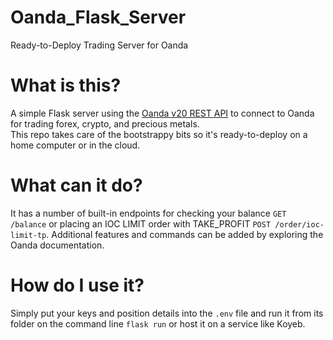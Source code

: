 # Oanda_Flask_Server
Ready-to-Deploy Trading Server for Oanda

# What is this?
A simple Flask server using the <a href="https://developer.oanda.com/rest-live-v20/introduction/">Oanda v20 REST API</a> to connect to Oanda for trading forex, crypto, and precious metals.  
This repo takes care of the bootstrappy bits so it's ready-to-deploy on a home computer or in the cloud.

# What can it do?
It has a number of built-in endpoints for checking your balance `GET /balance` or placing an IOC LIMIT order with TAKE_PROFIT `POST /order/ioc-limit-tp`. 
Additional features and commands can be added by exploring the Oanda documentation.

# How do I use it?
Simply put your keys and position details into the `.env` file and run it from its folder on the command line `flask run` or host it on a service like Koyeb.




